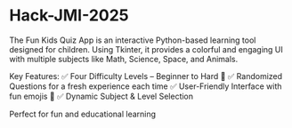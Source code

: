 # Hack-JMI-2025
The Fun Kids Quiz App is an interactive Python-based learning tool designed for children. Using Tkinter, it provides a colorful and engaging UI with multiple subjects like Math, Science, Space, and Animals.

Key Features:
✅ Four Difficulty Levels – Beginner to Hard 🚀
✅ Randomized Questions for a fresh experience each time
✅ User-Friendly Interface with fun emojis 🎨
✅ Dynamic Subject & Level Selection

Perfect for fun and educational learning
